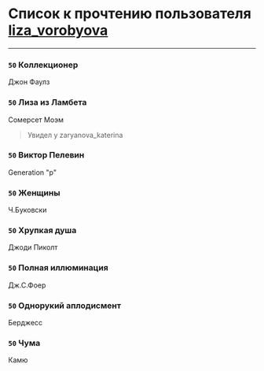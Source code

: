 # Список к прочтению пользователя [liza_vorobyova](http://vk.com/id31244640)
---

### `50` Коллекционер
Джон Фаулз

### `50` Лиза из Ламбета
Сомерсет Моэм
> Увидел у zaryanova_katerina

### `50` Виктор Пелевин
Generation "p"

### `50` Женщины
Ч.Буковски

### `50` Хрупкая душа
Джоди Пиколт

### `50` Полная иллюминация
Дж.С.Фоер

### `50` Однорукий аплодисмент
Берджесс

### `50` Чума
Камю

